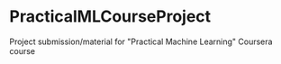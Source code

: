 PracticalMLCourseProject
========================

Project submission/material for "Practical Machine Learning" Coursera course
